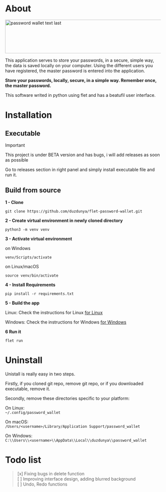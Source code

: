 # About
<img width="700" height="109" alt="password wallet text last" src="https://github.com/user-attachments/assets/28f025de-0cce-426f-a503-8cdd65a6077d" />

This application serves to store your passwords, in a secure, simple way, the data is saved locally on your computer. Using the different users you have registered, the master password is entered into the application. 

**Store your passwords, locally, secure, in a simple way. Remember once, the master password.**

This software writed in python using flet and has a beatufil user interface.

# Installation

## Executable

> [!IMPORTANT]
> This project is under BETA version and has bugs, i will add releases as soon as possible

Go to releases section in right panel and simply install executable file and run it.

## Build from source
**1 - Clone**
```
git clone https://github.com/duzdunya/flet-password-wallet.git
```
**2 - Create virtual environment in newly cloned directory**
```
python3 -m venv venv
```
**3 - Activate virtual environment**

on Windows
```
venv/Scripts/activate
```

on Linux/macOS
```
source venv/bin/activate
```
**4 - Install Requirements**
```
pip install -r requirements.txt
```

**5 - Build the app**

Linux:
Check the instructions for Linux
[for Linux](https://flet.dev/docs/publish/linux)

Windows:
Check the instructions for Windows
[for Windows](https://flet.dev/docs/publish/windows)

**6 Run it**
```
flet run
```
# Uninstall
Unistall is really easy in two steps.

Firstly,
if you cloned git repo, remove git repo, or if you downloaded executable, remove it.

Secondly,
remove these directories specific to your platform:

On Linux:<br>
```~/.config/password_wallet```

On macOS:<br>
```/Users/<username>/Library/Application Support/password_wallet```

On Windows:<br>
```C:\\Users\\<username>\\AppData\\Local\\duzdunya\\password_wallet```

# Todo list
> [x] Fixing bugs in delete function <br>
> [ ] Improving interface design, adding blurred background <br>
> [ ] Undo, Redo functions <br>
